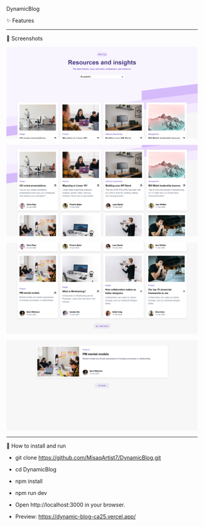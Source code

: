  DynamicBlog


✨ Features

-------------------------------------   
📸 Screenshots

![UI Image](public/images/screenshots/1.png)

![UI Image](public/images/Screenshots/2.png)

![UI Image](public/images/screenshots/3.png)

![UI Image](public/images/screenshots/4.png)

-------------------------------------
🚀 How to install and run
- git clone https://github.com/MisaqArtist7/DynamicBlog.git
- cd DynamicBlog
- npm install
- npm run dev
- Open http://localhost:3000 in your browser.

- Preview: https://dynamic-blog-ca25.vercel.app/

